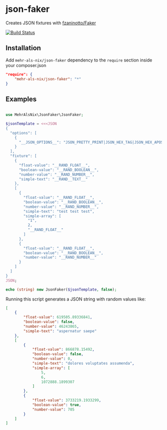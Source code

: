 # json-faker

Creates JSON fixtures with [fzaninotto/Faker](https://github.com/fzaninotto/Faker)

[![Build Status](https://travis-ci.org/MehrAlsNix/json-faker.svg?branch=develop)](https://travis-ci.org/MehrAlsNix/json-faker)

## Installation

Add `mehr-als-nix/json-faker` dependency to the `require` section inside your composer.json
```json
"require": {
    "mehr-als-nix/json-faker": "*"
}
```

## Examples

```php

use MehrAlsNix\JsonFaker\JsonFaker;

$jsonTemplate = <<<JSON
{
  "options": [
    {
      "__JSON_OPTIONS__": "JSON_PRETTY_PRINT|JSON_HEX_TAG|JSON_HEX_APOS|JSON_HEX_QUOT|JSON_HEX_AMP"
    }
  ],
  "fixture": [
    {
      "float-value": "__RAND_FLOAT__",
      "boolean-value": "__RAND_BOOLEAN__",
      "number-value": "__RAND_NUMBER__",
      "simple-text": "__RAND__TEXT__"
    },
    [
      {
        "float-value": "__RAND_FLOAT__",
        "boolean-value": "__RAND_BOOLEAN__",
        "number-value": "__RAND_NUMBER__",
        "simple-text": "test test test",
        "simple-array": [
          "1",
          2,
          "__RAND_FLOAT__"
        ]
      },
      {
        "float-value": "__RAND_FLOAT__",
        "boolean-value": "__RAND_BOOLEAN__",
        "number-value": "__RAND_NUMBER__"
      }
    ]
  ]
}
JSON;

echo (string) new JsonFaker($jsonTemplate, false);

```

Running this script generates a JSON string with random values like:
```json
[
    {
        "float-value": 619505.89336841,
        "boolean-value": false,
        "number-value": 46243865,
        "simple-text": "aspernatur saepe"
    },
    [
        {
            "float-value": 866878.15492,
            "boolean-value": false,
            "number-value": 0,
            "simple-text": "dolores voluptates assumenda",
            "simple-array": [
                5,
                6,
                1072888.1899307
            ]
        },
        {
            "float-value": 3733219.1933299,
            "boolean-value": true,
            "number-value": 705
        }
    ]
]
```
